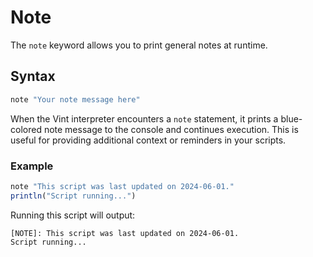 # Note

The `note` keyword allows you to print general notes at runtime.

## Syntax

```js
note "Your note message here"
```

When the Vint interpreter encounters a `note` statement, it prints a blue-colored note message to the console and continues execution. This is useful for providing additional context or reminders in your scripts.

### Example

```js
note "This script was last updated on 2024-06-01."
println("Script running...")
```

Running this script will output:

```
[NOTE]: This script was last updated on 2024-06-01.
Script running...
``` 